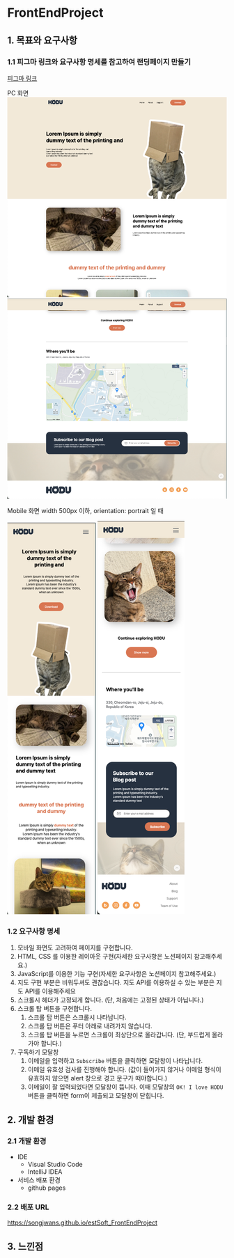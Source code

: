 # FrontEndProject
## 1. 목표와 요구사항
### 1.1 피그마 링크와 요구사항 명세를 참고하여 랜딩페이지 만들기 
[피그마 링크](https://www.figma.com/design/s9RCnA6dSi3QHHeMDFHKE6/EST-%EC%98%A4%EB%A5%B4%EB%AF%B8(BE)_HTML%2FCSS%2FJS?node-id=28501-4177&t=gpv3t28WAalztcGv-1)

PC 화면 
![img.png](img/README/pc1.png)
![img.png](img/README/pc2.png)

Mobile 화면 
width 500px 이하, orientation: portrait 일 때

![img.png](img/README/mobile1.png)
![img_1.png](img/README/mobile2.png)

### 1.2 요구사항 명세
1. 모바일 화면도 고려하여 페이지를 구현합니다.
2. HTML, CSS 를 이용한 레이아웃 구현(자세한 요구사항은 노션페이지 참고해주세요.)
3. JavaScript를 이용한 기능 구현(자세한 요구사항은 노션페이지 참고해주세요.)
4. 지도 구현 부분은 비워두셔도 괜찮습니다. 지도 API를 이용하실 수 있는 부분은 지도 API를 이용해주세요
5. 스크롤시 헤더가 고정되게 합니다. (단, 처음에는 고정된 상태가 아닙니다.)
6. 스크롤 탑 버튼을 구현합니다. 
    1. 스크롤 탑 버튼은 스크롤시 나타납니다.
    2. 스크롤 탑 버튼은 푸터 아래로 내려가지 않습니다.
    3. 스크롤 탑 버튼을 누르면 스크롤이 최상단으로 올라갑니다. (단, 부드럽게 올라가야 합니다.)
7. 구독하기 모달창
    1. 이메일을 입력하고 `Subscribe` 버튼을 클릭하면 모달창이 나타납니다.
    2. 이메일 유효성 검사를 진행해야 합니다. (값이 들어가지 않거나 이메일 형식이 유효하지 않으면 alert 창으로 경고 문구가 떠야합니다.)
    3. 이메일이 잘 입력되었다면 모달창이 뜹니다. 이때 모달창의 `OK! I love HODU` 버튼을 클릭하면 form이 제출되고 모달창이 닫힙니다.
## 2. 개발 환경 
### 2.1 개발 환경 
  - IDE
    * Visual Studio Code
    * IntelliJ IDEA
  - 서비스 배포 환경
    * github pages
### 2.2 배포 URL
 https://songjwans.github.io/estSoft_FrontEndProject

## 3. 느낀점 

